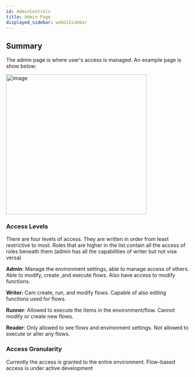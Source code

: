 ```yaml
---
id: AdminControls
title: Admin Page
displayed_sidebar: webUiSidebar
---
```


## Summary

The admin page is where user's access is managed. An example page is show below:

<img width="384" alt="image" src="https://storage.googleapis.com/ganymede-bio-website/public/apiServer/AdminPage.png" />


### Access Levels
There are four levels of access. They are written in order from least restrictive to most. Roles that are higher 
in the list contain all the access of roles beneath them (admin has all the capabilities of writer but not vise versa)

**Admin**:
    Manage the environment settings, able to manage access of others. Able to modify, create ,and execute flows. Also have access to modify functions.

**Writer**:
    Cam create, run, and modify flows. Capable of also editing functions used for flows.

**Runner**:
    Allowed to execute the items in the environment/flow. Cannot modify or create new flows.

**Reader**:
    Only allowed to see flows and environment settings. Not allowed to execute or alter any flows.

### Access Granularity
Currently the access is granted to the entire environment. Flow-based access is under active development

